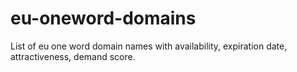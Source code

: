 # eu-oneword-domains
List of eu one word domain names with availability, expiration date, attractiveness, demand score.
